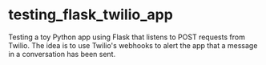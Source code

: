 # testing_flask_twilio_app
Testing a toy Python app using Flask that listens to POST requests from Twilio. The idea is to use Twilio's webhooks to alert the app that a message in a conversation has been sent.
